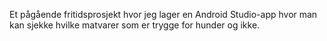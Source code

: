 Et pågående fritidsprosjekt hvor jeg lager en Android Studio-app hvor man kan sjekke hvilke matvarer som er trygge for hunder og ikke.
